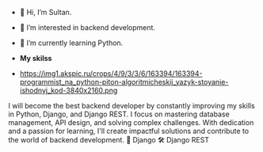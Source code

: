 - 👋 Hi, I’m Sultan.
- 👀 I’m interested in backend development.
- 🌱 I’m currently learning Python.

- **My skilss**
- https://img1.akspic.ru/crops/4/9/3/3/6/163394/163394-programmist_na_python-piton-algoritmicheskij_yazyk-stoyanie-ishodnyj_kod-3840x2160.png

I will become the best backend developer by constantly improving my skills in Python, Django, and Django REST. I focus on mastering database management, API design, and solving complex challenges. With dedication and a passion for learning, I'll create impactful solutions and contribute to the world of backend development. 🐍 Django 🛠 Django REST
